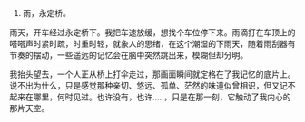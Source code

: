 ﻿1. 雨，永定桥。

雨天，开车经过永定桥下。我把车速放缓，想找个车位停下来。雨滴打在车顶上的嗒嗒声时紧时疏，时重时轻，就象人的思绪，在这个潮湿的下雨天，随着雨刮器有节奏的摆动，一些遥远的记忆会在脑中突然跳出来，模糊但却分明。

我抬头望去，一个人正从桥上打伞走过，那画面瞬间就定格在了我记忆的底片上。说不出为什么，只是感觉那种亲切、悠远、孤单、茫然的味道似曾相识，但又记不起来在哪里，何时见过。也许没有，也许.... ，只是在那一刻，它触动了我内心的那片天空。